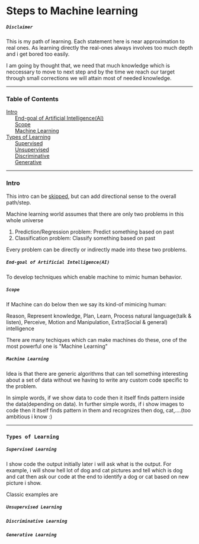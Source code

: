 # Steps to Machine learning


##### `Disclaimer `
This is my path of learning. Each statement here is near approximation to real ones. As learning directly the real-ones always involves too much depth and i get bored too easily.

I am going by thought that, we need that much knowledge which is neccessary to move to next step and by the time we reach our target through small corrections we will attain most of needed knowledge.

---
### Table of Contents  
[Intro](#intro)<br />
&nbsp;&nbsp;&nbsp;&nbsp;&nbsp;&nbsp;[End-goal of Artificial Intelligence(AI)](#endgoal)<br /> 
&nbsp;&nbsp;&nbsp;&nbsp;&nbsp;&nbsp;[Scope](#scope)<br />
&nbsp;&nbsp;&nbsp;&nbsp;&nbsp;&nbsp;[Machine Learning](#ml)<br />
[Types of Learning](#types)<br />
&nbsp;&nbsp;&nbsp;&nbsp;&nbsp;&nbsp;[Supervised](#supervised)<br />
&nbsp;&nbsp;&nbsp;&nbsp;&nbsp;&nbsp;[Unsupervised](#unsupervised)<br />
&nbsp;&nbsp;&nbsp;&nbsp;&nbsp;&nbsp;[Discriminative](#disc)<br />
&nbsp;&nbsp;&nbsp;&nbsp;&nbsp;&nbsp;[Generative](#genr)<br />

----
<a name="intro"/>

### Intro
This intro can be [skipped](#types), but can add directional sense to the overall path/step.  

Machine learning world assumes that there are only two problems in this whole universe
1. Prediction/Regression problem: Predict something based on past
2. Classification problem: Classify something based on past

Every problem can be directly or indirectly made into these two problems.

<a name="endgoal"/>

##### `End-goal of Artificial Intelligence(AI)`
To develop techniques which enable machine to mimic human behavior.

<a name="scope"/>

##### `Scope`
If Machine can do below then we say its kind-of mimicing human:

Reason, Represent knowledge, Plan, Learn, Process natural language(talk & listen), Perceive, Motion and Manipulation, Extra(Social & general) intelligence

There are many techiques which can make machines do these, one of the most powerful one is "Machine Learning"

<a name="ml"/>

##### `Machine Learning`

Idea is that there are generic algorithms that can tell something interesting about a set of data without we having to write any custom code specific to the problem.

In simple words, if we show data to code then it itself finds pattern inside the data(depending on data).
In further simple words, if i show images to code then it itself finds pattern in them and recognizes then dog, cat,....(too ambitious i know :)

---
<a name="types"/>

### `Types of Learning`
<a name="supervised"/>

##### `Supervised Learning`
I show code the output initially later i will ask what is the output. For example, i will show hell lot of dog and cat pictures and tell which is dog and cat then ask our code at the end to identify a dog or cat based on new picture i show.

Classic examples are 
<a name="unsupervised"/>

##### `Unsupervised Learning`

<a name="disc"/>

##### `Discriminative Learning`

<a name="genr"/>

##### `Generative Learning`
